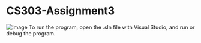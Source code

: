 # CS303-Assignment3
![image](https://user-images.githubusercontent.com/112575975/232249118-2c7b11bf-17ce-4f8b-ae02-f28da768b78a.png)
To run the program, open the .sln file with Visual Studio, and run or debug the program. 
